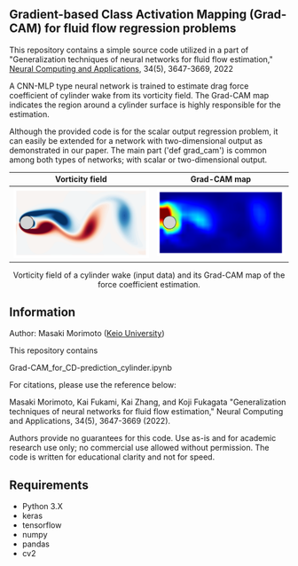 ## Gradient-based Class Activation Mapping (Grad-CAM) for fluid flow regression problems

This repository contains a simple source code utilized in a part of "Generalization techniques of neural networks for fluid flow estimation," [Neural Computing and Applications](https://doi.org/10.1007/s00521-021-06633-z), 34(5), 3647-3669, 2022

A CNN-MLP type neural network is trained to estimate drag force coefficient of cylinder wake from its vorticity field.
The Grad-CAM map indicates the region around a cylinder surface is highly responsible for the estimation.

Although the provided code is for the scalar output regression problem, it can easily be extended for a network with two-dimensional output as demonstrated in our paper.
The main part ('def grad_cam') is common among both types of networks; with scalar or two-dimensional output.

Vorticity field             |  Grad-CAM map
:-------------------------:|:-------------------------:
![alt text](https://github.com//Masaki-Morimoto/Grad-CAM_for_fluid-flows/blob/images/vorticity.png?raw=true)  |  ![alt text](https://github.com//Masaki-Morimoto/Grad-CAM_for_fluid-flows/blob/images/grad-cam.png?raw=true)

<div style="text-align: center;">Vorticity field of a cylinder wake (input data) and its Grad-CAM map of the force coefficient estimation.</div>

## Information

Author: Masaki Morimoto ([Keio University](https://kflab.jp/ja/))

This repository contains

Grad-CAM_for_CD-prediction_cylinder.ipynb

For citations, please use the reference below:

Masaki Morimoto, Kai Fukami, Kai Zhang, and Koji Fukagata "Generalization techniques of neural networks for fluid flow estimation," Neural Computing and Applications, 34(5), 3647-3669 (2022).

Authors provide no guarantees for this code.
Use as-is and for academic research use only; no commercial use allowed without permission.
The code is written for educational clarity and not for speed.

## Requirements
- Python 3.X
- keras
- tensorflow
- numpy
- pandas
- cv2
